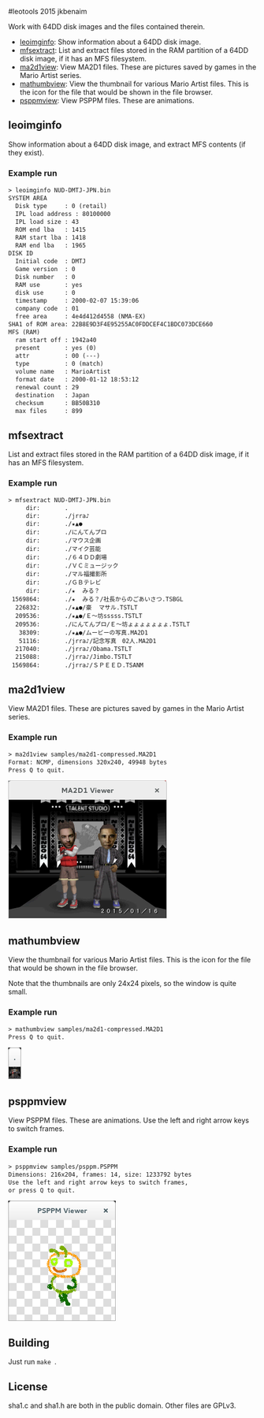 #leotools
2015 jkbenaim

Work with 64DD disk images and the files contained therein.

- [leoimginfo](#leoimginfo): Show information about a 64DD disk image.
- [mfsextract](#mfsextract): List and extract files stored in the RAM partition of a 64DD disk image, if it has an MFS filesystem.
- [ma2d1view](#ma2d1view): View MA2D1 files. These are pictures saved by games in the Mario Artist series.
- [mathumbview](#mathumbview): View the thumbnail for various Mario Artist files. This is the icon for the file that would be shown in the file browser.
- [psppmview](#psppmview): View PSPPM files. These are animations.

## <a name="leoimginfo"></a>leoimginfo
Show information about a 64DD disk image, and extract MFS contents (if they exist).
### Example run
```console
> leoimginfo NUD-DMTJ-JPN.bin 
SYSTEM AREA
  Disk type     : 0 (retail)
  IPL load address : 80100000
  IPL load size : 43
  ROM end lba   : 1415
  RAM start lba : 1418
  RAM end lba   : 1965
DISK ID
  Initial code  : DMTJ
  Game version  : 0
  Disk number   : 0
  RAM use       : yes
  disk use      : 0
  timestamp     : 2000-02-07 15:39:06
  company code  : 01
  free area     : 4e4d412d4558 (NMA-EX)
SHA1 of ROM area: 22B8E9D3F4E95255AC0FDDCEF4C1BDC073DCE660
MFS (RAM)
  ram start off : 1942a40
  present       : yes (0)
  attr          : 00 (---)
  type          : 0 (match)
  volume name   : MarioArtist
  format date   : 2000-01-12 18:53:12
  renewal count : 29
  destination   : Japan
  checksum      : BB50B310
  max files     : 899
```

## <a name="mfsextract"></a>mfsextract
List and extract files stored in the RAM partition of a 64DD disk image, if it has an MFS filesystem.
### Example run
```console
> mfsextract NUD-DMTJ-JPN.bin 
     dir:       .
     dir:       ./jrra♪
     dir:       ./★▲●
     dir:       ./にんてんプロ
     dir:       ./マウス企画
     dir:       ./マイク芸能
     dir:       ./６４ＤＤ劇場
     dir:       ./ＶＣミュージック
     dir:       ./マル福撮影所
     dir:       ./ＧＢテレビ
     dir:       ./★  みる？
 1569864:       ./★  みる？/社長からのごあいさつ.TSBGL
  226832:       ./★▲●/豪  マサル.TSTLT
  209536:       ./★▲●/Ｅ〜坊sssss.TSTLT
  209536:       ./にんてんプロ/Ｅ〜坊ょょょょょょょ.TSTLT
   38309:       ./★▲●/ムービーの写真.MA2D1
   51116:       ./jrra♪/記念写真　02人.MA2D1
  217040:       ./jrra♪/Obama.TSTLT
  215088:       ./jrra♪/Jimbo.TSTLT
 1569864:       ./jrra♪/ＳＰＥＥＤ.TSANM
```

## <a name="ma2d1view"></a>ma2d1view
View MA2D1 files. These are pictures saved by games in the Mario Artist series.
### Example run
```console
> ma2d1view samples/ma2d1-compressed.MA2D1 
Format: NCMP, dimensions 320x240, 49948 bytes
Press Q to quit.
```

![Screenshot of ma2d1view](screenshots/ma2d1view.png)

## <a name="mathumbview"></a>mathumbview
View the thumbnail for various Mario Artist files. This is the icon for the file that would be shown in the file browser.

Note that the thumbnails are only 24x24 pixels, so the window is quite small.
### Example run
```console
> mathumbview samples/ma2d1-compressed.MA2D1
Press Q to quit.
```

![Screenshot of mathumbview](screenshots/mathumbview.png)

## <a name="psppmview"></a>psppmview
View PSPPM files. These are animations. Use the left and right arrow keys to switch frames.
### Example run
```console
> psppmview samples/psppm.PSPPM
Dimensions: 216x204, frames: 14, size: 1233792 bytes
Use the left and right arrow keys to switch frames,
or press Q to quit.

```

![Screenshot of psppmview](screenshots/psppmview.png)

## Building

Just run ```make ```.

## License

sha1.c and sha1.h are both in the public domain. Other files are GPLv3.